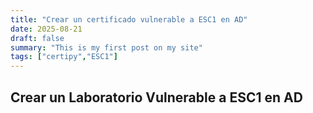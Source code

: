 ```yaml
---
title: "Crear un certificado vulnerable a ESC1 en AD"
date: 2025-08-21
draft: false
summary: "This is my first post on my site"
tags: ["certipy","ESC1"]
---
```



## Crear un Laboratorio Vulnerable a ESC1 en AD
